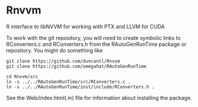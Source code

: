 Rnvvm
=====

R interface to libNVVM for working with PTX and LLVM for CUDA

To work with the git repository, you will need to create symbolic
links to RConverters.c and RConverters.h from the RAutoGenRunTime
package or repository.
You might do something like

```shell
git clone https://github.com/duncantl/Rnvvm
git clone https://github.com/omegahat/RAutoGenRunTime

cd Rnvvm/src
ln -s ../../RAutoGenRunTime/src/RConverters.c .
ln -s ../../RAutoGenRunTime/inst/include/RConverters.h .
```


See the Web/index.html(.in) file for information about installing the package.

